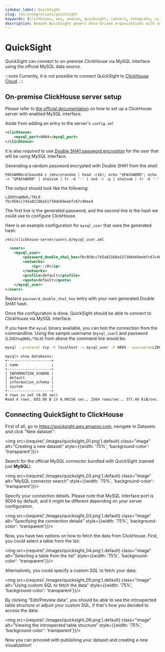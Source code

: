 ```yaml
---
sidebar_label: QuickSight
slug: /en/integrations/quicksight
keywords: [clickhouse, aws, amazon, quicksight, connect, integrate, ui]
description: Amazon QuickSight powers data-driven organizations with unified business intelligence (BI) at hyperscale.
---
```


# QuickSight

QuickSight can connect to on-premise ClickHouse via MySQL interface using the official MySQL data source.

:::note
Currently, it is not possible to connect QuickSight to [ClickHouse Cloud](https://clickhouse.com/cloud).
:::

## On-premise ClickHouse server setup

Please refer to [the official documentation](https://clickhouse.com/docs/en/interfaces/mysql)
on how to set up a ClickHouse server with enabled MySQL interface.

Aside from adding an entry to the server's `config.xml`

```xml
<clickhouse>
    <mysql_port>9004</mysql_port>
</clickhouse>
```

it is also _required_ to use
[Double SHA1 password encryption](https://clickhouse.com/docs/en/operations/settings/settings-users#user-namepassword)
for the user that will be using MySQL interface.

Generating a random password encrypted with Double SHA1 from the shell:

```shell
PASSWORD=$(base64 < /dev/urandom | head -c16); echo "$PASSWORD"; echo -n "$PASSWORD" | sha1sum | tr -d '-' | xxd -r -p | sha1sum | tr -d '-'
```

The output should look like the following:

```
LZOQYnqQN4L/T6L0
fbc958cc745a82188a51f30de69eebfc67c40ee4
```

The first line is the generated password, and the second line is the hash we could use to configure ClickHouse.

Here is an example configuration for `mysql_user` that uses the generated hash:

`/etc/clickhouse-server/users.d/mysql_user.xml`

```xml
  <users>
    <mysql_user>
        <password_double_sha1_hex>fbc958cc745a82188a51f30de69eebfc67c40ee4</password_double_sha1_hex>
        <networks>
            <ip>::/0</ip>
        </networks>
        <profile>default</profile>
        <quota>default</quota>
    </mysql_user>
</users> 
```

Replace `password_double_sha1_hex` entry with your own generated Double SHA1 hash.

Once the configuration is done, QuickSight should be able to connect to ClickHouse via MySQL interface.

If you have the `mysql` binary available, you can test the connection from the commandline.
Using the sample username (`mysql_user`) and password (`LZOQYnqQN4L/T6L0`) from above the command line would be:

```bash
mysql --protocol tcp -h localhost -u mysql_user -P 9004 --password=LZOQYnqQN4L/T6L0
```

```
mysql> show databases;
+--------------------+
| name               |
+--------------------+
| INFORMATION_SCHEMA |
| default            |
| information_schema |
| system             |
+--------------------+
4 rows in set (0.00 sec)
Read 4 rows, 603.00 B in 0.00156 sec., 2564 rows/sec., 377.48 KiB/sec.
```

## Connecting QuickSight to ClickHouse

First of all, go to https://quicksight.aws.amazon.com, navigate to Datasets and click "New dataset":

<img src={require('./images/quicksight_01.png').default} class="image" alt="Creating a new dataset" style={{width: '75%', 'background-color': 'transparent'}}/>
<br/>

Search for the official MySQL connector bundled with QuickSight (named just **MySQL**):

<img src={require('./images/quicksight_02.png').default} class="image" alt="MySQL connector search" style={{width: '75%', 'background-color': 'transparent'}}/>
<br/>

Specify your connection details. Please note that MySQL interface port is 9004 by default,
and it might be different depending on your server configuration.

<img src={require('./images/quicksight_03.png').default} class="image" alt="Specifying the connection details" style={{width: '75%', 'background-color': 'transparent'}}/>
<br/>

Now, you have two options on how to fetch the data from ClickHouse. First, you could select a table from the list:

<img src={require('./images/quicksight_04.png').default} class="image" alt="Selecting a table from the list" style={{width: '75%', 'background-color': 'transparent'}}/>
<br/>

Alternatively, you could specify a custom SQL to fetch your data:

<img src={require('./images/quicksight_05.png').default} class="image" alt="Using custom SQL to fetch the data" style={{width: '75%', 'background-color': 'transparent'}}/>
<br/>

By clicking "Edit/Preview data", you should be able to see the introspected table structure or adjust your custom SQL, if that's how you decided to access the data:

<img src={require('./images/quicksight_06.png').default} class="image" alt="Viewing the introspected table structure" style={{width: '75%', 'background-color': 'transparent'}}/>
<br/>

Now you can proceed with publishing your dataset and creating a new visualization! 